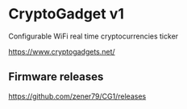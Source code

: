 # CryptoGadget v1
Configurable WiFi real time cryptocurrencies ticker 

https://www.cryptogadgets.net/

## Firmware releases

https://github.com/zener79/CG1/releases

